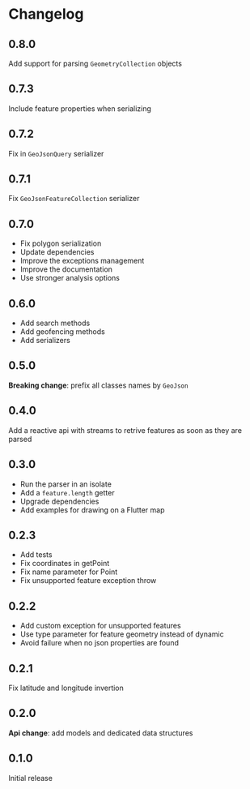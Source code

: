 # Changelog

## 0.8.0

Add support for parsing `GeometryCollection` objects

## 0.7.3

Include feature properties when serializing

## 0.7.2

Fix in `GeoJsonQuery` serializer

## 0.7.1

Fix `GeoJsonFeatureCollection` serializer

## 0.7.0

- Fix polygon serialization
- Update dependencies
- Improve the exceptions management
- Improve the documentation
- Use stronger analysis options

## 0.6.0

- Add search methods
- Add geofencing methods
- Add serializers

## 0.5.0

**Breaking change**: prefix all classes names by `GeoJson`

## 0.4.0

Add a reactive api with streams to retrive features as soon as they are parsed

## 0.3.0

- Run the parser in an isolate
- Add a `feature.length` getter
- Upgrade dependencies
- Add examples for drawing on a Flutter map

## 0.2.3

- Add tests
- Fix coordinates in getPoint
- Fix name parameter for Point
- Fix unsupported feature exception throw

## 0.2.2

- Add custom exception for unsupported features
- Use type parameter for feature geometry instead of dynamic
- Avoid failure when no json properties are found

## 0.2.1

Fix latitude and longitude invertion

## 0.2.0

**Api change**: add models and dedicated data structures

## 0.1.0

Initial release
